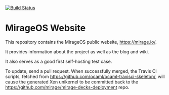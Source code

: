 [![Build Status](https://travis-ci.org/mirage/mirage-www.png?branch=master)](https://travis-ci.org/mirage/mirage-www)

# MirageOS Website

This repository contains the MirageOS public website, <https://mirage.io/>.

It provides information about the project as well as the blog and wiki.

It also serves as a good first self-hosting test case.

To update, send a pull request. When successfully merged, the Travis CI scripts,
fetched from <https://github.com/ocaml/ocaml-travisci-skeleton/>, will cause the
generated Xen unikernel to be committed back to the
<https://github.com/mirage/mirage-decks-deployment> repo.
